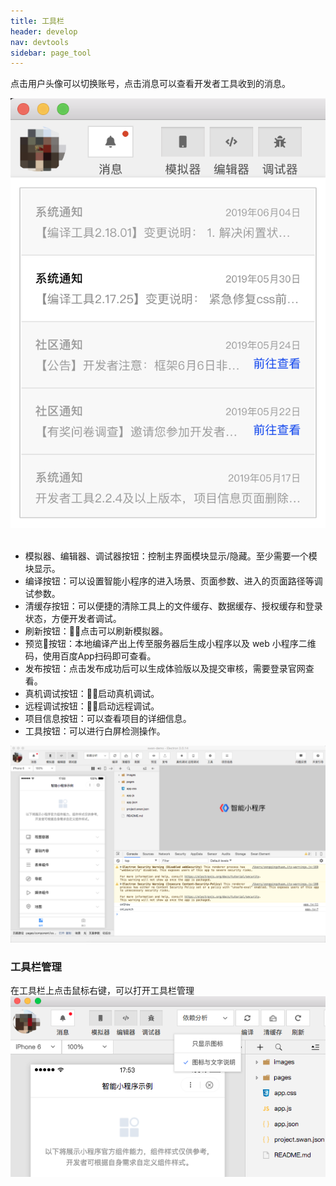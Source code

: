 ```yaml
---
title: 工具栏
header: develop
nav: devtools
sidebar: page_tool  
---
```


 

点击用户头像可以切换账号，点击消息可以查看开发者工具收到的消息。

<div class="m-doc-custom-examples">
    <div class="m-doc-custom-examples-correct">
        <img src="../../../img/tool/notice.png">
    </div>
    <div class="m-doc-custom-examples-correct">
        <img src=" ">
    </div>     
</div>


* 模拟器、编辑器、调试器按钮：控制主界面模块显示/隐藏。至少需要一个模块显示。
* 编译按钮：可以设置智能小程序的进入场景、页面参数、进入的页面路径等调试参数。
* 清缓存按钮：可以便捷的清除工具上的文件缓存、数据缓存、授权缓存和登录状态，方便开发者调试。
* 刷新按钮：点击可以刷新模拟器。
* 预览按钮：本地编译产出上传至服务器后生成小程序以及 web 小程序二维码，使用百度App扫码即可查看。
* 发布按钮：点击发布成功后可以生成体验版以及提交审核，需要登录官网查看。
* 真机调试按钮：启动真机调试。
* 远程调试按钮：启动远程调试。
* 项目信息按钮：可以查看项目的详细信息。
* 工具按钮：可以进行白屏检测操作。


![图片](../../../img/tool/main.png)

### 工具栏管理
在工具栏上点击鼠标右键，可以打开工具栏管理
![图片](../../../img/tool/tool-m.png)
